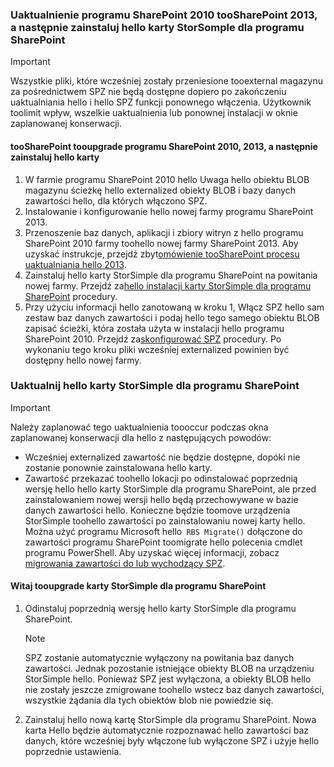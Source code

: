 <!--author=SharS last changed: 9/17/15-->

### <a name="upgrade-sharepoint-2010-toosharepoint-2013-and-then-install-hello-storsomple-adapter-for-sharepoint"></a>Uaktualnienie programu SharePoint 2010 tooSharePoint 2013, a następnie zainstaluj hello karty StorSomple dla programu SharePoint
> [!IMPORTANT]
> Wszystkie pliki, które wcześniej zostały przeniesione tooexternal magazynu za pośrednictwem SPZ nie będą dostępne dopiero po zakończeniu uaktualniania hello i hello SPZ funkcji ponownego włączenia. Użytkownik toolimit wpływ, wszelkie uaktualnienia lub ponownej instalacji w oknie zaplanowanej konserwacji.
> 
> 

#### <a name="tooupgrade-sharepoint-2010-toosharepoint-2013-and-then-install-hello-adapter"></a>tooSharePoint tooupgrade programu SharePoint 2010, 2013, a następnie zainstaluj hello karty
1. W farmie programu SharePoint 2010 hello Uwaga hello obiektu BLOB magazynu ścieżkę hello externalized obiekty BLOB i bazy danych zawartości hello, dla których włączono SPZ. 
2. Instalowanie i konfigurowanie hello nowej farmy programu SharePoint 2013. 
3. Przenoszenie baz danych, aplikacji i zbiory witryn z hello programu SharePoint 2010 farmy toohello nowej farmy SharePoint 2013. Aby uzyskać instrukcje, przejdź zbyt[omówienie tooSharePoint procesu uaktualniania hello 2013](https://technet.microsoft.com/library/cc262483.aspx).
4. Zainstaluj hello karty StorSimple dla programu SharePoint na powitania nowej farmy. Przejdź za[hello instalacji karty StorSimple dla programu SharePoint](#install-the-storsimple-adapter-for-sharepoint) procedury.
5. Przy użyciu informacji hello zanotowaną w kroku 1, Włącz SPZ hello sam zestaw baz danych zawartości i podaj hello tego samego obiektu BLOB zapisać ścieżki, która została użyta w instalacji hello programu SharePoint 2010. Przejdź za[skonfigurować SPZ](#configure-rbs) procedury. Po wykonaniu tego kroku pliki wcześniej externalized powinien być dostępny hello nowej farmy. 

### <a name="upgrade-hello-storsimple-adapter-for-sharepoint"></a>Uaktualnij hello karty StorSimple dla programu SharePoint
> [!IMPORTANT]
> Należy zaplanować tego uaktualnienia toooccur podczas okna zaplanowanej konserwacji dla hello z następujących powodów:
> 
> * Wcześniej externalized zawartość nie będzie dostępne, dopóki nie zostanie ponownie zainstalowana hello karty.
> * Zawartość przekazać toohello lokacji po odinstalować poprzednią wersję hello hello karty StorSimple dla programu SharePoint, ale przed zainstalowaniem nowej wersji hello będą przechowywane w bazie danych zawartości hello. Konieczne będzie toomove urządzenia StorSimple toohello zawartości po zainstalowaniu nowej karty hello. Można użyć programu Microsoft hello` RBS Migrate()` dołączone do zawartości programu SharePoint toomigrate hello polecenia cmdlet programu PowerShell. Aby uzyskać więcej informacji, zobacz [migrowania zawartości do lub wychodzący SPZ](https://technet.microsoft.com/library/ff628255.aspx). 
> 
> 

#### <a name="tooupgrade-hello-storsimple-adapter-for-sharepoint"></a>Witaj tooupgrade karty StorSimple dla programu SharePoint
1. Odinstaluj poprzednią wersję hello karty StorSimple dla programu SharePoint.
   
   > [!NOTE]
   > SPZ zostanie automatycznie wyłączony na powitania baz danych zawartości. Jednak pozostanie istniejące obiekty BLOB na urządzeniu StorSimple hello. Ponieważ SPZ jest wyłączona, a obiekty BLOB hello nie zostały jeszcze zmigrowane toohello wstecz baz danych zawartości, wszystkie żądania dla tych obiektów blob nie powiedzie się. 
   > 
   > 
2. Zainstaluj hello nową kartę StorSimple dla programu SharePoint. Nowa karta Hello będzie automatycznie rozpoznawać hello zawartości baz danych, które wcześniej były włączone lub wyłączone SPZ i użyje hello poprzednie ustawienia.

